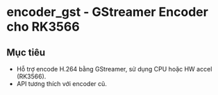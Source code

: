 # encoder_gst - GStreamer Encoder cho RK3566

## Mục tiêu
- Hỗ trợ encode H.264 bằng GStreamer, sử dụng CPU hoặc HW accel (RK3566).
- API tương thích với encoder cũ.
